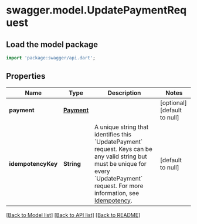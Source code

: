 # swagger.model.UpdatePaymentRequest

## Load the model package
```dart
import 'package:swagger/api.dart';
```

## Properties
Name | Type | Description | Notes
------------ | ------------- | ------------- | -------------
**payment** | [**Payment**](Payment.md) |  | [optional] [default to null]
**idempotencyKey** | **String** | A unique string that identifies this &#x60;UpdatePayment&#x60; request. Keys can be any valid string but must be unique for every &#x60;UpdatePayment&#x60; request.  For more information, see [Idempotency](https://developer.squareup.com/docs/build-basics/common-api-patterns/idempotency). | [default to null]

[[Back to Model list]](../README.md#documentation-for-models) [[Back to API list]](../README.md#documentation-for-api-endpoints) [[Back to README]](../README.md)

